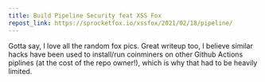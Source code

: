 ```yaml
---
title: Build Pipeline Security feat XSS Fox
repost_link: https://sprocketfox.io/xssfox/2021/02/18/pipeline/
---
```


Gotta say, I love all the random fox pics. Great writeup too, I believe similar hacks have been used to install/run coinminers on other Github Actions piplines (at the cost of the repo owner!), which is why that had to be heavily limited.
